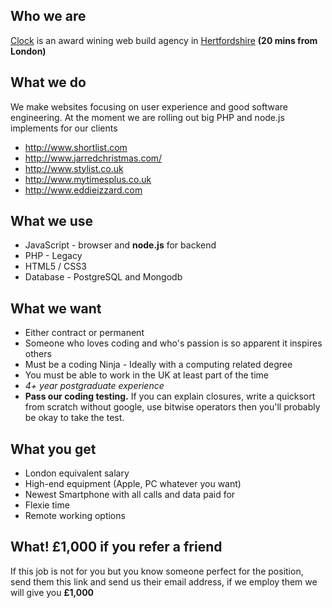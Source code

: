 ## Who we are
[Clock](http://www.clock.co.uk) is an award wining web build agency in [Hertfordshire](http://maps.google.co.uk/maps?q=clock+limited+wd4+8rq&hl=en&sll=51.693441,-0.436912&sspn=0.010734,0.022724&gl=uk&z=16)  **(20 mins from London)**

## What we do
We make websites focusing on user experience and good software engineering. At the moment we are rolling out big PHP and node.js implements for our clients

* http://www.shortlist.com
* http://www.jarredchristmas.com/
* http://www.stylist.co.uk
* http://www.mytimesplus.co.uk
* http://www.eddieizzard.com

## What we use
* JavaScript - browser and **node.js** for backend
* PHP - Legacy
* HTML5 / CSS3
* Database -  PostgreSQL and Mongodb

## What we want
* Either contract or permanent
* Someone who loves coding and who's passion is so apparent it inspires others
* Must be a coding Ninja - Ideally with a computing related degree
* You must be able to work in the UK at least part of the time
* *4+ year  postgraduate experience*
* **Pass our coding testing.** If you can explain closures, write a quicksort from scratch without google, use bitwise operators then you'll probably be okay to take the test.

## What you get
* London equivalent salary
* High-end equipment (Apple, PC whatever you want)
* Newest Smartphone with all calls and data paid for
* Flexie time
* Remote working options

## What! £1,000 if you refer a friend
If this job is not for you but you know someone perfect for the position, send them this link and send us their email address, if we employ them we will give you **£1,000**